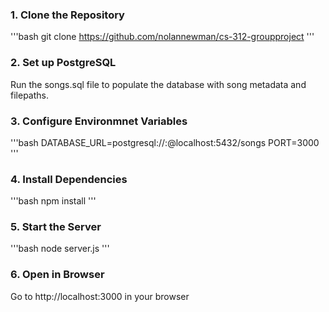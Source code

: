 ### 1. Clone the Repository
'''bash
git clone https://github.com/nolannewman/cs-312-groupproject
'''

### 2. Set up PostgreSQL
Run the songs.sql file to populate the database with song metadata and filepaths.

### 3. Configure Environmnet Variables
'''bash
DATABASE_URL=postgresql://<username>:<password>@localhost:5432/songs
PORT=3000
'''

### 4. Install Dependencies
'''bash
npm install
'''

### 5. Start the Server
'''bash
node server.js
'''

### 6. Open in Browser
Go to http://localhost:3000 in your browser
